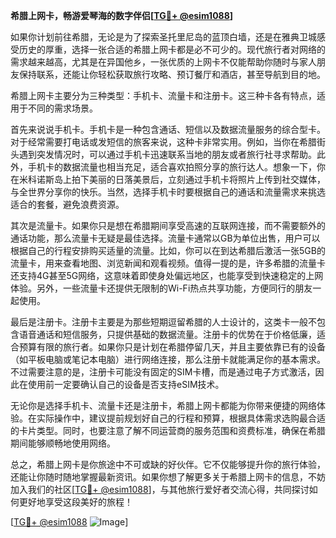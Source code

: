 **希腊上网卡，畅游爱琴海的数字伴侣[[TG💪+ @esim1088](https://t.me/s/esim1088)]**

如果你计划前往希腊，无论是为了探索圣托里尼岛的蓝顶白墙，还是在雅典卫城感受历史的厚重，选择一张合适的希腊上网卡都是必不可少的。现代旅行者对网络的需求越来越高，尤其是在异国他乡，一张优质的上网卡不仅能帮助你随时与家人朋友保持联系，还能让你轻松获取旅行攻略、预订餐厅和酒店，甚至导航到目的地。

希腊上网卡主要分为三种类型：手机卡、流量卡和注册卡。这三种卡各有特点，适用于不同的需求场景。

首先来说说手机卡。手机卡是一种包含通话、短信以及数据流量服务的综合型卡。对于经常需要打电话或发短信的旅客来说，这种卡非常实用。例如，当你在希腊街头遇到突发情况时，可以通过手机卡迅速联系当地的朋友或者旅行社寻求帮助。此外，手机卡的数据流量也相当充足，适合喜欢拍照分享的旅行达人。想象一下，你在米科诺斯岛上拍下美丽的日落美景后，立刻通过手机卡将照片上传到社交媒体，与全世界分享你的快乐。当然，选择手机卡时要根据自己的通话和流量需求来挑选适合的套餐，避免浪费资源。

其次是流量卡。如果你只是想在希腊期间享受高速的互联网连接，而不需要额外的通话功能，那么流量卡无疑是最佳选择。流量卡通常以GB为单位出售，用户可以根据自己的行程安排购买适量的流量。比如，你可以在到达希腊后激活一张5GB的流量卡，用来查看地图、浏览新闻和观看视频。值得一提的是，许多希腊的流量卡还支持4G甚至5G网络，这意味着即使身处偏远地区，也能享受到快速稳定的上网体验。另外，一些流量卡还提供无限制的Wi-Fi热点共享功能，方便同行的朋友一起使用。

最后是注册卡。注册卡主要是为那些短期逗留希腊的人士设计的，这类卡一般不包含语音通话和短信服务，只提供基础的数据流量。注册卡的优势在于价格低廉，适合预算有限的旅行者。如果你只是计划在希腊停留几天，并且主要依靠已有的设备（如平板电脑或笔记本电脑）进行网络连接，那么注册卡就能满足你的基本需求。不过需要注意的是，注册卡可能没有固定的SIM卡槽，而是通过电子方式激活，因此在使用前一定要确认自己的设备是否支持eSIM技术。

无论你是选择手机卡、流量卡还是注册卡，希腊上网卡都能为你带来便捷的网络体验。在实际操作中，建议提前规划好自己的行程和预算，根据具体需求选购最合适的卡片类型。同时，也要注意了解不同运营商的服务范围和资费标准，确保在希腊期间能够顺畅地使用网络。

总之，希腊上网卡是你旅途中不可或缺的好伙伴。它不仅能够提升你的旅行体验，还能让你随时随地掌握最新资讯。如果你想了解更多关于希腊上网卡的信息，不妨加入我们的社区[[TG💪+ @esim1088](https://t.me/s/esim1088)]，与其他旅行爱好者交流心得，共同探讨如何更好地享受这段美好的旅程！

[[TG💪+ @esim1088](https://t.me/s/esim1088) ![Image](https://i.postimg.cc/4NQfJmqS/Snipaste-2025-05-13-00-14-12.png)]